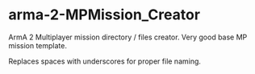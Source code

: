 # arma-2-MPMission_Creator

ArmA 2 Multiplayer mission directory / files creator. Very good base MP mission template.

Replaces spaces with underscores for proper file naming.
